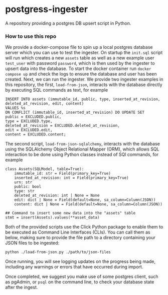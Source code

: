 # postgress-ingester
A repository providing a postgres DB upsert script in Python.

### How to use this repo
We provide a docker-compose file to spin up a local postgres database server which you can use to test the ingester. On startup the `init.sql` script will run which creates a new `assets` table as well as a new example user `test_user` with password `password`, which is then used by the ingester to upsert data into the database. To start the docker container run `docker compose up` and check the logs to ensure the database and user has been created.
Next, we can run the ingester. We provide two ingester examples in this repository, the first, `load-from-json`, interacts with the database directly by executing SQL commands as text, for example
```
INSERT INTO assets (immutable_id, public, type, inserted_at_revision, deleted_at_revision, edit, content)
VALUES %s
ON CONFLICT (immutable_id, inserted_at_revision) DO UPDATE SET
public = EXCLUDED.public,
type = EXCLUDED.type,
deleted_at_revision = EXCLUDED.deleted_at_revision,
edit = EXCLUDED.edit,
content = EXCLUDED.content;
```

The second script, `load-from-json-sqlalchemy`, interacts with the database using the SQLAlchemy Object Relational Mapper (ORM), which allows SQL interaction to be done using Python classes instead of SQl commands, for example
```
class Assets(SQLModel, table=True):
    immutable_id: str = Field(primary_key=True)
    inserted_at_revision: int = Field(primary_key=True)
    urn: str
    public: bool
    type: str
    deleted_at_revision: int | None = None
    edit: dict | None = Field(default=None, sa_column=Column(JSON))
    content: dict | None = Field(default=None, sa_column=Column(JSON))

## Command to insert some new data into the "assets" table
stmt = insert(Assets).values(**asset_data)
```

Both of the provided scripts use the Click Python package to enable them to be executed as Command Line Interfaces (CLIs). You can call them as below, making sure to provide the file path to a directory containing your JSON files to be ingested:
```
python ./load-from-json.py ./path/to/json-files
```

Once running, you will see logging updates on the progress being made, including any warnings or errors that have occurred during import.

Once completed, we suggest you make use of some postgres client, such as pgAdmin, or `psql` on the command line, to check your database state after the ingest.